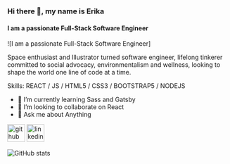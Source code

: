 ### Hi there 👋, my name is Erika
#### I am a passionate Full-Stack Software Engineer
![I am a passionate Full-Stack Software Engineer]

Space enthusiast and Illustrator turned software engineer, lifelong tinkerer committed to social advocacy, 
environmentalism and wellness, looking to shape the world one line of code at a time. 

Skills: REACT / JS / HTML5 / CSS3 / BOOTSTRAP5 / NODEJS

- 🌱 I’m currently learning Sass and Gatsby 
- 👯 I’m looking to collaborate on React 
- 💬 Ask me about Anything 


[<img src='https://cdn.jsdelivr.net/npm/simple-icons@3.0.1/icons/github.svg' alt='github' height='40'>](https://github.com/erikacolette29)  [<img src='https://cdn.jsdelivr.net/npm/simple-icons@3.0.1/icons/linkedin.svg' alt='linkedin' height='40'>](https://www.linkedin.com/in/https://www.linkedin.com/in/erikatidwell//)  

![GitHub stats](https://github-readme-stats.vercel.app/api?username=erikacolette29&show_icons=true)  


